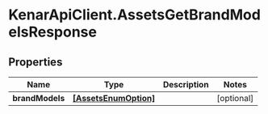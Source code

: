 # KenarApiClient.AssetsGetBrandModelsResponse

## Properties

Name | Type | Description | Notes
------------ | ------------- | ------------- | -------------
**brandModels** | [**[AssetsEnumOption]**](AssetsEnumOption.md) |  | [optional] 


